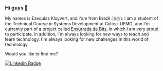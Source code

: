 ### Hi guys 👋

My names is Ezequias Kluyvert, and i'am from Brazil (🇧🇷).
I am a student of the Technical Course in Systems Development at Coltec-UFMG, and I'm currently part of a project called [Enxurrada de Bits](http://www.enxurradadebits.cefetmg.br/), in which I am very proud to participate. In addition, I'm always looking for new ways to teach and learn technology.
I'm always looking for new challenges in this world of technology.

Would you like to find me?

[![Linkedin Badge](https://img.shields.io/badge/-LinkedIn-blue?style=flat-square&logo=Linkedin&logoColor=white&link=https://www.linkedin.com/in/omariosouto)](https://www.linkedin.com/in/ezequias-kluyvert-de-oliveira-lemos-ab9459177)

<!--
**UserZeca/UserZeca** is a ✨ _special_ ✨ repository because its `README.md` (this file) appears on your GitHub profile.

Here are some ideas to get you started:

- 🔭 I’m currently working on ...
- 🌱 I’m currently learning ...
- 👯 I’m looking to collaborate on ...
- 🤔 I’m looking for help with ...
- 💬 Ask me about ...
- 📫 How to reach me: ...
- 😄 Pronouns: ...
- ⚡ Fun fact: ...
-->
